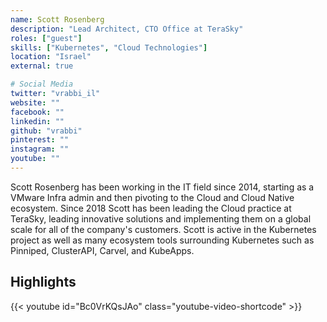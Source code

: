 ```yaml
---
name: Scott Rosenberg
description: "Lead Architect, CTO Office at TeraSky"
roles: ["guest"]
skills: ["Kubernetes", "Cloud Technologies"]
location: "Israel"
external: true

# Social Media 
twitter: "vrabbi_il"
website: ""
facebook: ""
linkedin: ""
github: "vrabbi"
pinterest: ""
instagram: ""
youtube: ""
---
```

<!-- markdownlint-disable MD041-->
Scott Rosenberg has been working in the IT field since 2014, starting as a VMware Infra admin and then pivoting to the Cloud and Cloud Native ecosystem. Since 2018 Scott has been leading the Cloud practice at TeraSky, leading innovative solutions and implementing them on a global scale for all of the company's customers. Scott is active in the Kubernetes project as well as many ecosystem tools surrounding Kubernetes such as Pinniped, ClusterAPI, Carvel, and KubeApps.

<!--more-->

## Highlights

{{< youtube id="Bc0VrKQsJAo" class="youtube-video-shortcode" >}}